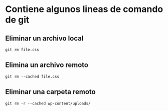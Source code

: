 # Contiene algunos lineas de comando de git 
 
## Eliminar un archivo local
`git rm file.css` 
## Elimina un archivo remoto
`git rm --cached file.css` 

## Eliminar una  carpeta remoto
`git rm -r --cached wp-content/uploads/`